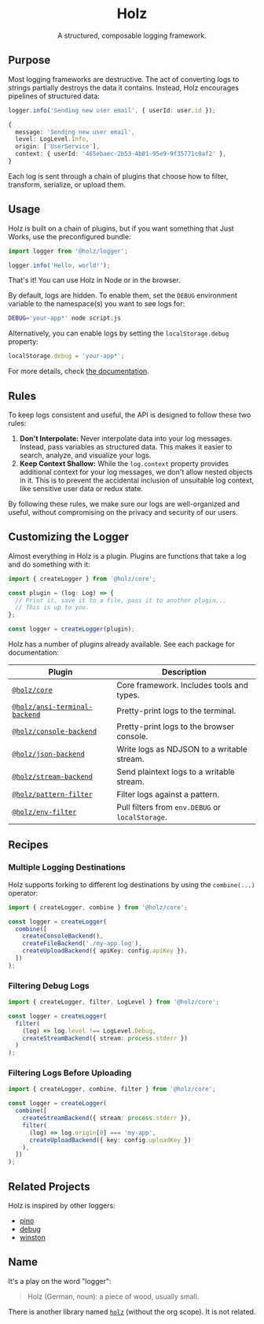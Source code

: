 <div align="center">
  <h1>Holz</h1>
  <p>A structured, composable logging framework.</p>
</div>

## Purpose

Most logging frameworks are destructive. The act of converting logs to strings partially destroys the data it contains. Instead, Holz encourages pipelines of structured data:

```typescript
logger.info('Sending new user email', { userId: user.id });
```

```typescript
{
  message: 'Sending new user email',
  level: LogLevel.Info,
  origin: ['UserService'],
  context: { userId: '465ebaec-2b53-4b81-95e9-9f35771c0af2' },
}
```

Each log is sent through a chain of plugins that choose how to filter, transform, serialize, or upload them.

## Usage

Holz is built on a chain of plugins, but if you want something that Just Works, use the preconfigured bundle:

```typescript
import logger from '@holz/logger';

logger.info('Hello, world!');
```

That's it! You can use Holz in Node or in the browser.

By default, logs are hidden. To enable them, set the `DEBUG` environment variable to the namespace(s) you want to see logs for:

```bash
DEBUG='your-app*' node script.js
```

Alternatively, you can enable logs by setting the `localStorage.debug` property:

```typescript
localStorage.debug = 'your-app*';
```

For more details, check [the documentation](https://github.com/PsychoLlama/holz/tree/main/packages/holz-logger).

## Rules

To keep logs consistent and useful, the API is designed to follow these two rules:

1. **Don't Interpolate:** Never interpolate data into your log messages. Instead, pass variables as structured data. This makes it easier to search, analyze, and visualize your logs.
2. **Keep Context Shallow:** While the `log.context` property provides additional context for your log messages, we don't allow nested objects in it. This is to prevent the accidental inclusion of unsuitable log context, like sensitive user data or redux state.

By following these rules, we make sure our logs are well-organized and useful, without compromising on the privacy and security of our users.

## Customizing the Logger

Almost everything in Holz is a plugin. Plugins are functions that take a log and do something with it:

```typescript
import { createLogger } from '@holz/core';

const plugin = (log: Log) => {
  // Print it, save it to a file, pass it to another plugin...
  // This is up to you.
};

const logger = createLogger(plugin);
```

Holz has a number of plugins already available. See each package for documentation:

| Plugin                                                                                                             | Description                                      |
| ------------------------------------------------------------------------------------------------------------------ | ------------------------------------------------ |
| [`@holz/core`](https://github.com/PsychoLlama/holz/tree/main/packages/holz-core)                                   | Core framework. Includes tools and types.        |
| [`@holz/ansi-terminal-backend`](https://github.com/PsychoLlama/holz/tree/main/packages/holz-ansi-terminal-backend) | Pretty-print logs to the terminal.               |
| [`@holz/console-backend`](https://github.com/PsychoLlama/holz/tree/main/packages/holz-console-backend)             | Pretty-print logs to the browser console.        |
| [`@holz/json-backend`](https://github.com/PsychoLlama/holz/tree/main/packages/holz-json-backend)                   | Write logs as NDJSON to a writable stream.       |
| [`@holz/stream-backend`](https://github.com/PsychoLlama/holz/tree/main/packages/holz-stream-backend)               | Send plaintext logs to a writable stream.        |
| [`@holz/pattern-filter`](https://github.com/PsychoLlama/holz/tree/main/packages/holz-pattern-filter)               | Filter logs against a pattern.                   |
| [`@holz/env-filter`](https://github.com/PsychoLlama/holz/tree/main/packages/holz-env-filter)                       | Pull filters from `env.DEBUG` or `localStorage`. |

## Recipes

### Multiple Logging Destinations

Holz supports forking to different log destinations by using the `combine(...)` operator:

```typescript
import { createLogger, combine } from '@holz/core';

const logger = createLogger(
  combine([
    createConsoleBackend(),
    createFileBackend('./my-app.log'),
    createUploadBackend({ apiKey: config.apiKey }),
  ])
);
```

### Filtering Debug Logs

```typescript
import { createLogger, filter, LogLevel } from '@holz/core';

const logger = createLogger(
  filter(
    (log) => log.level !== LogLevel.Debug,
    createStreamBackend({ stream: process.stderr })
  )
);
```

### Filtering Logs Before Uploading

```typescript
import { createLogger, combine, filter } from '@holz/core';

const logger = createLogger(
  combine([
    createStreamBackend({ stream: process.stderr }),
    filter(
      (log) => log.origin[0] === 'my-app',
      createUploadBackend({ key: config.uploadKey })
    ),
  ])
);
```

## Related Projects

Holz is inspired by other loggers:

- [pino](https://getpino.io/)
- [debug](https://github.com/debug-js/debug)
- [winston](https://github.com/winstonjs/winston)

## Name

It's a play on the word "logger":

> Holz (German, noun): a piece of wood, usually small.

There is another library named [`holz`](https://www.npmjs.com/package/holz) (without the org scope). It is not related.
